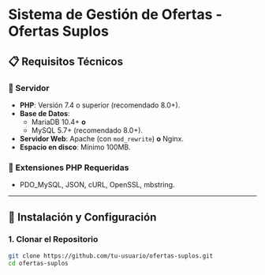 # Sistema de Gestión de Ofertas - Ofertas Suplos  

## 📋 Requisitos Técnicos  

### 🔹 Servidor  
- **PHP**: Versión 7.4 o superior (recomendado 8.0+).  
- **Base de Datos**:  
  - MariaDB 10.4+ **o**  
  - MySQL 5.7+ (recomendado 8.0+).  
- **Servidor Web**: Apache (con `mod_rewrite`) **o** Nginx.  
- **Espacio en disco**: Mínimo 100MB.  

### 🔹 Extensiones PHP Requeridas  
- PDO_MySQL, JSON, cURL, OpenSSL, mbstring.  

---

## 🚀 Instalación y Configuración  

### 1. Clonar el Repositorio  
```bash
git clone https://github.com/tu-usuario/ofertas-suplos.git
cd ofertas-suplos